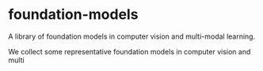 # foundation-models
A library of foundation models in computer vision and multi-modal learning. 

We collect some representative foundation models in computer vision and multi